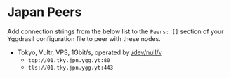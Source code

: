 # Japan Peers

Add connection strings from the below list to the `Peers: []` section of your
Yggdrasil configuration file to peer with these nodes.

* Tokyo, Vultr, VPS, 1Gbit/s, operated by [/dev/null/v](https://dev.nul.lv)
  * `tcp://01.tky.jpn.ygg.yt:80`
  * `tls://01.tky.jpn.ygg.yt:443`
